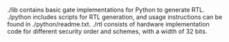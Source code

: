 ./lib contains basic gate implementations for Python to generate RTL. 
./python includes scripts for RTL generation, and usage instructions can be found in ./python/readme.txt. 
./rtl consists of hardware implementation code for different security order and schemes, with a width of 32 bits.
